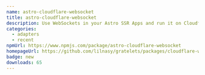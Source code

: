 ```yaml
---
name: astro-cloudflare-websocket
title: astro-cloudflare-websocket
description: Use WebSockets in your Astro SSR Apps and run it on Cloudflare Workers.
categories:
  - adapters
  - recent
npmUrl: https://www.npmjs.com/package/astro-cloudflare-websocket
homepageUrl: https://github.com/lilnasy/gratelets/packages/cloudflare-websocket
badge: new
downloads: 65
---
```

